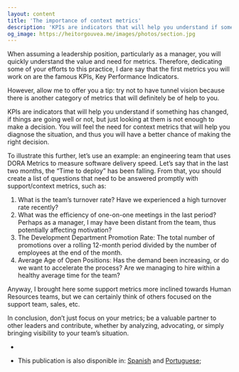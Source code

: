 ```yaml
---
layout: content
title: 'The importance of context metrics'
description: 'KPIs are indicators that will help you understand if something has changed, if things are going well or not, but just looking at them is not enough to make a decision.'
og_image: https://heitorgouvea.me/images/photos/section.jpg
---
```


When assuming a leadership position, particularly as a manager, you will quickly understand the value and need for metrics. Therefore, dedicating some of your efforts to this practice, I dare say that the first metrics you will work on are the famous KPIs, Key Performance Indicators.

However, allow me to offer you a tip: try not to have tunnel vision because there is another category of metrics that will definitely be of help to you.

KPIs are indicators that will help you understand if something has changed, if things are going well or not, but just looking at them is not enough to make a decision. You will feel the need for context metrics that will help you diagnose the situation, and thus you will have a better chance of making the right decision.

To illustrate this further, let’s use an example: an engineering team that uses DORA Metrics to measure software delivery speed.
Let’s say that in the last two months, the “Time to deploy” has been falling. From that, you should create a list of questions that  need to be answered promptly with support/context metrics, such as:

1. What is the team’s turnover rate? Have we experienced a high turnover rate recently?
2. What was the efficiency of one-on-one meetings in the last period? Perhaps as a manager, I may have been distant from the team, thus potentially affecting motivation?
3. The Development Department Promotion Rate: The total number of promotions over a rolling 12-month period divided by the number of employees at the end of the month.
4. Average Age of Open Positions: Has the demand been increasing, or do we want to accelerate the process? Are we managing to hire within a healthy average time for the team?

Anyway, I brought here some support metrics more inclined towards Human Resources teams, but we can certainly think of others focused on the support team, sales, etc.

In conclusion, don’t just focus on your metrics; be a valuable partner to other leaders and contribute, whether by analyzing, advocating, or simply bringing visibility to your team’s situation.

-

* This publication is also disponible in: [Spanish](/2023/05/30/las-metricas-de-contexto) and [Portuguese](/2023/05/30/importancia-metricas-contexto);
